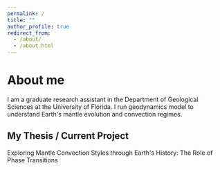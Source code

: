 ```yaml
---
permalink: /
title: ""
author_profile: true
redirect_from: 
  - /about/
  - /about.html
---
```

<meta name="google-site-verification" content="lke2zjg0GvbpW1mVJVM39QNRLyNd0DpFostPZN0Me_M" />


About me
======
I am a graduate research assistant in the Department of Geological Sciences at the University of Florida. I run geodynamics model to understand Earth's mantle evolution and convection regimes. 

My Thesis / Current Project
------
Exploring Mantle Convection Styles through Earth's History: The Role of Phase Transitions

<!--


My Research Interest
------
Understanding Earth's large scale mantle evolution


**Markdown generator**

-->
